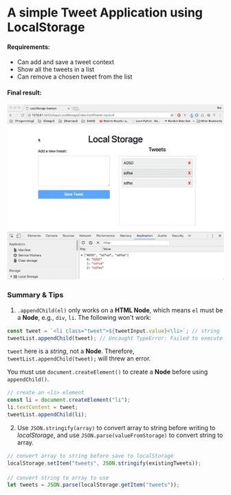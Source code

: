 # A simple Tweet Application using LocalStorage

#### Requirements:

- Can add and save a tweet context
- Show all the tweets in a list
- Can remove a chosen tweet from the list

#### Final result:

![A simple tweet application using local storage](./static/local_storage.gif)

### Summary & Tips

1.  `.appendChild(el)` only works on a **HTML Node**, which means `el` must be a **Node**, e.g., `div`, `li`. The following won't work:

```js
const tweet = `<li class="tweet">${tweetInput.value}<\li>`; // string
tweetList.appendChild(tweet); // Uncaught TypeError: Failed to execute 'appendChild' on 'Node': parameter 1 is not of type 'Node'
```

`tweet` here is a _string_, not a **Node**. Therefore, `tweetList.appendChild(tweet);` will threw an error.

You must use `document.createElement()` to create a **Node** before using `appendChild()`.

```js
// create an <li> element
const li = document.createElement("li");
li.textContent = tweet;
tweetList.appendChild(li);
```

2.  Use `JSON.stringify(array)` to convert array to string before writing to _localStorage_, and use `JSON.parse(valueFromStorage)` to convert string to array.

```js
// convert array to string before save to localStorage
localStorage.setItem("tweets", JSON.stringify(existingTweets));

// convert string to array to use
let tweets = JSON.parse(localStorage.getItem("tweets"));
```
